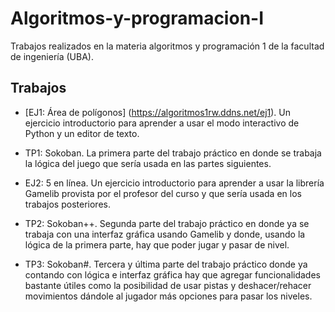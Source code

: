# Algoritmos-y-programacion-I
Trabajos realizados en la materia algoritmos y programación 1 de la facultad de ingeniería (UBA). 

## Trabajos
- [EJ1: Área de polígonos] (https://algoritmos1rw.ddns.net/ej1). Un ejercicio introductorio para aprender a usar el modo interactivo de Python y un editor de texto.

- TP1: Sokoban. La primera parte del trabajo práctico en donde se trabaja la lógica del juego que sería usada en las partes siguientes.

- EJ2: 5 en línea. Un ejercicio introductorio para aprender a usar la librería Gamelib provista por el profesor del curso y que sería usada en los trabajos posteriores.

- TP2: Sokoban++. Segunda parte del trabajo práctico en donde ya se trabaja con una interfaz gráfica usando Gamelib y donde, usando la lógica de la primera parte, hay que poder jugar y pasar de nivel.

- TP3: Sokoban#. Tercera y última parte del trabajo práctico donde ya contando con lógica e interfaz gráfica hay que agregar funcionalidades bastante útiles como la posibilidad de usar pistas y deshacer/rehacer movimientos dándole al jugador más opciones para pasar los niveles.
